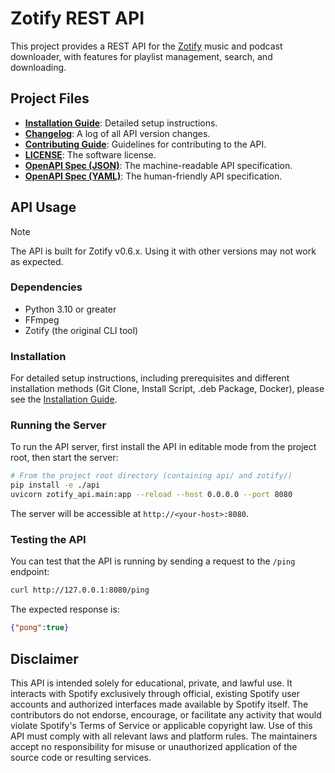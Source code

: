 # Zotify REST API

This project provides a REST API for the [Zotify](https://github.com/Googolplexed0/zotify) music and podcast downloader, with features for playlist management, search, and downloading.

## Project Files

- **[Installation Guide](./api/docs/INSTALLATION.md)**: Detailed setup instructions.
- **[Changelog](./api/docs/CHANGELOG.md)**: A log of all API version changes.
- **[Contributing Guide](./api/docs/CONTRIBUTING.md)**: Guidelines for contributing to the API.
- **[LICENSE](./api/docs/LICENSE)**: The software license.
- **[OpenAPI Spec (JSON)](./api/docs/zotify-openapi-external-v1.json)**: The machine-readable API specification.
- **[OpenAPI Spec (YAML)](./api/docs/zotify-openapi-external-v1.yaml)**: The human-friendly API specification.

## API Usage

> [!NOTE]
> The API is built for Zotify v0.6.x. Using it with other versions may not work as expected.

### Dependencies

- Python 3.10 or greater
- FFmpeg
- Zotify (the original CLI tool)

### Installation

For detailed setup instructions, including prerequisites and different installation methods (Git Clone, Install Script, .deb Package, Docker), please see the [Installation Guide](./api/docs/INSTALLATION.md).

### Running the Server

To run the API server, first install the API in editable mode from the project root, then start the server:

```bash
# From the project root directory (containing api/ and zotify/)
pip install -e ./api
uvicorn zotify_api.main:app --reload --host 0.0.0.0 --port 8080
```

The server will be accessible at `http://<your-host>:8080`.

### Testing the API

You can test that the API is running by sending a request to the `/ping` endpoint:

```bash
curl http://127.0.0.1:8080/ping
```

The expected response is:

```json
{"pong":true}
```

## Disclaimer

This API is intended solely for educational, private, and lawful use. It interacts with Spotify exclusively through official, existing Spotify user accounts and authorized interfaces made available by Spotify itself. The contributors do not endorse, encourage, or facilitate any activity that would violate Spotify's Terms of Service or applicable copyright law. Use of this API must comply with all relevant laws and platform rules. The maintainers accept no responsibility for misuse or unauthorized application of the source code or resulting services.
